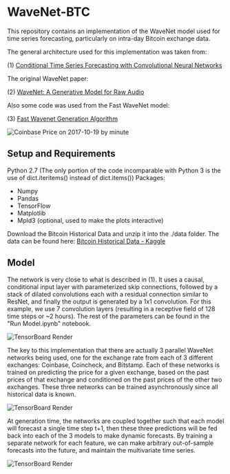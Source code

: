 # WaveNet-BTC
This repository contains an implementation of the WaveNet model used for time series forecasting, particularly on intra-day Bitcoin exchange data.

The general architecture used for this implementation was taken from: 

(1) [Conditional Time Series Forecasting with Convolutional Neural Networks](https://arxiv.org/abs/1703.04691)

The original WaveNet paper:

(2) [WaveNet: A Generative Model for Raw Audio](https://arxiv.org/abs/1609.03499)

Also some code was used from the Fast WaveNet model:

(3) [Fast Wavenet Generation Algorithm](https://arxiv.org/abs/1611.09482)

![Coinbase Price on 2017-10-19 by minute](https://github.com/kykosic/WaveNet-BTC/blob/master/images/sample_output.png "Sample forecast of most recent date in data set")

## Setup and Requirements
Python 2.7 (The only portion of the code incomparable with Python 3 is the use of dict.iteritems() instead of dict.items())
Packages:
* Numpy
* Pandas
* TensorFlow
* Matplotlib
* Mpld3 (optional, used to make the plots interactive)

Download the Bitcoin Historical Data and unzip it into the ./data folder. The data can be found here:
[Bitcoin Historical Data - Kaggle](https://www.kaggle.com/mczielinski/bitcoin-historical-data)

## Model
The network is very close to what is described in (1). It uses a causal, conditional input layer with parameterized skip connections, followed by a stack of dilated convolutions each with a residual connection similar to ResNet, and finally the output is generated by a 1x1 convolution. For this example, we use 7 convolution layers (resulting in a receptive field of 128 time steps or ~2 hours). The rest of the parameters can be found in the "Run Model.ipynb" notebook.

![TensorBoard Render](https://github.com/kykosic/WaveNet-BTC/blob/master/images/single_wavenet.png "Single WaveNet")

The key to this implementation that there are actually 3 parallel WaveNet networks being used, one for the exchange rate from each of 3 different exchanges: Coinbase, Coincheck, and Bitstamp. Each of these networks is trained on predicting the price for a given exchange, based on the past prices of that exchange and conditioned on the past prices of the other two exchanges. These three networks can be trained asynchronously since all historical data is known. 

![TensorBoard Render](https://github.com/kykosic/WaveNet-BTC/blob/master/images/entire_graph.png "Graph Overview")

At generation time, the networks are coupled together such that each model will forecast a single time step t+1, then these three predictions will be fed back into each of the 3 models to make dynamic forecasts. By training a separate network for each feature, we can make arbitrary out-of-sample forecasts into the future, and maintain the multivariate time series. 

![TensorBoard Render](https://github.com/kykosic/WaveNet-BTC/blob/master/images/input_layer.png "Input layer of a single network")

